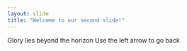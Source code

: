 ```yaml
---
layout: slide
title: "Welcome to our second slide!"
---
```

Glory lies beyond the horizon
Use the left arrow to go back
